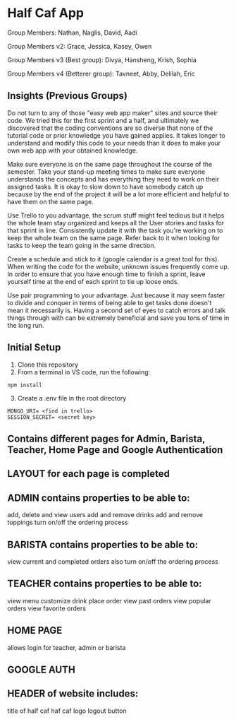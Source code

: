 # Half Caf App

Group Members: Nathan, Naglis, David, Aadi

Group Members v2: Grace, Jessica, Kasey, Owen

Group Members v3 (Best group): Divya, Hansheng, Krish, Sophia

Group Members v4 (Betterer group): Tavneet, Abby, Delilah, Eric

## Insights (Previous Groups)

Do not turn to any of those "easy web app maker" sites and source their code. We tried this for the first sprint and a half, and ultimately we discovered that the coding conventions are so diverse that none of the tutorial code or prior knowledge you have gained applies. It takes longer to understand and modify this code to your needs than it does to make your own web app with your obtained knowledge.

Make sure everyone is on the same page throughout the course of the semester. Take your stand-up meeting times to make sure everyone understands the concepts and has everything they need to work on their assigned tasks. It is okay to slow down to have somebody catch up because by the end of the project it will be a lot more efficient and helpful to have them on the same page.

Use Trello to you advantage, the scrum stuff might feel tedious but it helps the whole team stay organized and keeps all the User stories and tasks for that sprint in line. Consistently update it with the task you're working on to keep the whole team on the same page. Refer back to it when looking for tasks to keep the team going in the same direction.

Create a schedule and stick to it (google calendar is a great tool for this). When writing the code for the website, unknown issues frequently come up. In order to ensure that you have enough time to finish a sprint, leave yourself time at the end of each sprint to tie up loose ends.

Use pair programming to your advantage. Just because it may seem faster to divide and conquer in terms of being able to get tasks done doesn't mean it necessarily is. Having a second set of eyes to catch errors and talk things through with can be extremely beneficial and save you tons of time in the long run.

## Initial Setup

1. Clone this repository
2. From a terminal in VS code, run the following:

```
npm install
```

3. Create a .env file in the root directory

```
MONGO_URI= <find in trello>
SESSION_SECRET= <secret key>
```

## Contains different pages for Admin, Barista, Teacher, Home Page and Google Authentication

## LAYOUT for each page is completed

## ADMIN contains properties to be able to:

add, delete and view users
add and remove drinks
add and remove toppings
turn on/off the ordering process

## BARISTA contains properties to be able to:

view current and completed orders
also turn on/off the ordering process

## TEACHER contains properties to be able to:

view menu
customize drink
place order
view past orders
view popular orders
view favorite orders

## HOME PAGE

allows login for teacher, admin or barista

## GOOGLE AUTH

## HEADER of website includes:

title of half caf
haf caf logo
logout button
